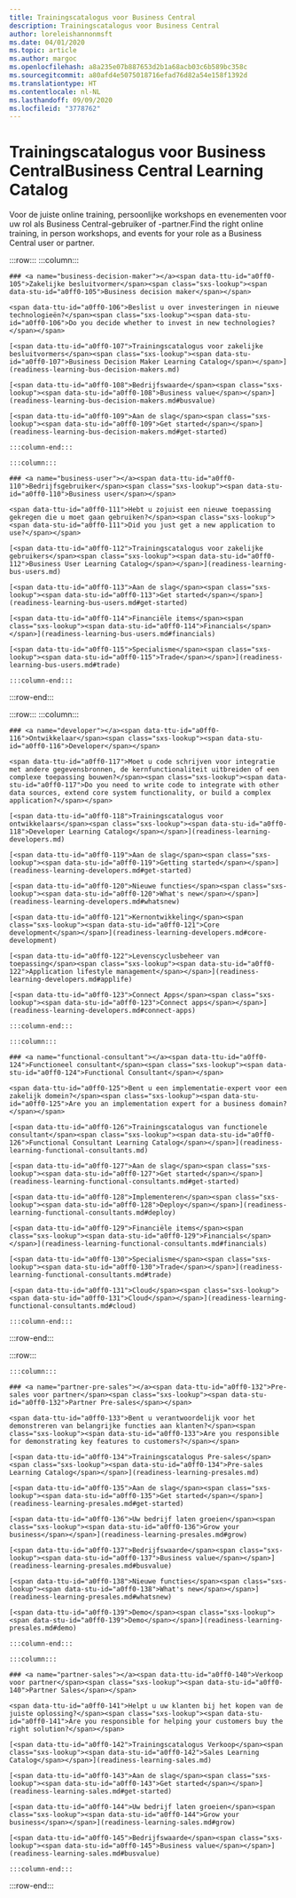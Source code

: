 ```yaml
---
title: Trainingscatalogus voor Business Central
description: Trainingscatalogus voor Business Central
author: loreleishannonmsft
ms.date: 04/01/2020
ms.topic: article
ms.author: margoc
ms.openlocfilehash: a8a235e07b887653d2b1a68acb03c6b589bc358c
ms.sourcegitcommit: a80afd4e5075018716efad76d82a54e158f1392d
ms.translationtype: HT
ms.contentlocale: nl-NL
ms.lasthandoff: 09/09/2020
ms.locfileid: "3778762"
---
```

# <a name="business-central-learning-catalog"></a><span data-ttu-id="a0ff0-103">Trainingscatalogus voor Business Central</span><span class="sxs-lookup"><span data-stu-id="a0ff0-103">Business Central Learning Catalog</span></span>
<span data-ttu-id="a0ff0-104">Voor de juiste online training, persoonlijke workshops en evenementen voor uw rol als Business Central-gebruiker of -partner.</span><span class="sxs-lookup"><span data-stu-id="a0ff0-104">Find the right online training, in person workshops, and events for your role as a Business Central user or partner.</span></span>

:::row:::
    :::column:::

    ### <a name="business-decision-maker"></a><span data-ttu-id="a0ff0-105">Zakelijke besluitvormer</span><span class="sxs-lookup"><span data-stu-id="a0ff0-105">Business decision maker</span></span>

    <span data-ttu-id="a0ff0-106">Beslist u over investeringen in nieuwe technologieën?</span><span class="sxs-lookup"><span data-stu-id="a0ff0-106">Do you decide whether to invest in new technologies?</span></span> 

    [<span data-ttu-id="a0ff0-107">Trainingscatalogus voor zakelijke besluitvormers</span><span class="sxs-lookup"><span data-stu-id="a0ff0-107">Business Decision Maker Learning Catalog</span></span>](readiness-learning-bus-decision-makers.md)

    [<span data-ttu-id="a0ff0-108">Bedrijfswaarde</span><span class="sxs-lookup"><span data-stu-id="a0ff0-108">Business value</span></span>](readiness-learning-bus-decision-makers.md#busvalue)

    [<span data-ttu-id="a0ff0-109">Aan de slag</span><span class="sxs-lookup"><span data-stu-id="a0ff0-109">Get started</span></span>](readiness-learning-bus-decision-makers.md#get-started)

    :::column-end:::

    :::column:::

    ### <a name="business-user"></a><span data-ttu-id="a0ff0-110">Bedrijfsgebruiker</span><span class="sxs-lookup"><span data-stu-id="a0ff0-110">Business user</span></span>

    <span data-ttu-id="a0ff0-111">Hebt u zojuist een nieuwe toepassing gekregen die u moet gaan gebruiken?</span><span class="sxs-lookup"><span data-stu-id="a0ff0-111">Did you just get a new application to use?</span></span> 

    [<span data-ttu-id="a0ff0-112">Trainingscatalogus voor zakelijke gebruikers</span><span class="sxs-lookup"><span data-stu-id="a0ff0-112">Business User Learning Catalog</span></span>](readiness-learning-bus-users.md)

    [<span data-ttu-id="a0ff0-113">Aan de slag</span><span class="sxs-lookup"><span data-stu-id="a0ff0-113">Get started</span></span>](readiness-learning-bus-users.md#get-started)

    [<span data-ttu-id="a0ff0-114">Financiële items</span><span class="sxs-lookup"><span data-stu-id="a0ff0-114">Financials</span></span>](readiness-learning-bus-users.md#financials)

    [<span data-ttu-id="a0ff0-115">Specialisme</span><span class="sxs-lookup"><span data-stu-id="a0ff0-115">Trade</span></span>](readiness-learning-bus-users.md#trade)

    :::column-end:::

:::row-end:::

:::row:::
    :::column:::

    ### <a name="developer"></a><span data-ttu-id="a0ff0-116">Ontwikkelaar</span><span class="sxs-lookup"><span data-stu-id="a0ff0-116">Developer</span></span>

    <span data-ttu-id="a0ff0-117">Moet u code schrijven voor integratie met andere gegevensbronnen, de kernfunctionaliteit uitbreiden of een complexe toepassing bouwen?</span><span class="sxs-lookup"><span data-stu-id="a0ff0-117">Do you need to write code to integrate with other data sources, extend core system functionality, or build a complex application?</span></span>

    [<span data-ttu-id="a0ff0-118">Trainingscatalogus voor ontwikkelaars</span><span class="sxs-lookup"><span data-stu-id="a0ff0-118">Developer Learning Catalog</span></span>](readiness-learning-developers.md)

    [<span data-ttu-id="a0ff0-119">Aan de slag</span><span class="sxs-lookup"><span data-stu-id="a0ff0-119">Getting started</span></span>](readiness-learning-developers.md#get-started)

    [<span data-ttu-id="a0ff0-120">Nieuwe functies</span><span class="sxs-lookup"><span data-stu-id="a0ff0-120">What's new</span></span>](readiness-learning-developers.md#whatsnew)

    [<span data-ttu-id="a0ff0-121">Kernontwikkeling</span><span class="sxs-lookup"><span data-stu-id="a0ff0-121">Core development</span></span>](readiness-learning-developers.md#core-development)

    [<span data-ttu-id="a0ff0-122">Levenscyclusbeheer van toepassing</span><span class="sxs-lookup"><span data-stu-id="a0ff0-122">Application lifestyle management</span></span>](readiness-learning-developers.md#applife)

    [<span data-ttu-id="a0ff0-123">Connect Apps</span><span class="sxs-lookup"><span data-stu-id="a0ff0-123">Connect apps</span></span>](readiness-learning-developers.md#connect-apps)

    :::column-end:::

    :::column:::

    ### <a name="functional-consultant"></a><span data-ttu-id="a0ff0-124">Functioneel consultant</span><span class="sxs-lookup"><span data-stu-id="a0ff0-124">Functional Consultant</span></span>
    
    <span data-ttu-id="a0ff0-125">Bent u een implementatie-expert voor een zakelijk domein?</span><span class="sxs-lookup"><span data-stu-id="a0ff0-125">Are you an implementation expert for a business domain?</span></span> 

    [<span data-ttu-id="a0ff0-126">Trainingscatalogus van functionele consultant</span><span class="sxs-lookup"><span data-stu-id="a0ff0-126">Functional Consultant Learning Catalog</span></span>](readiness-learning-functional-consultants.md)

    [<span data-ttu-id="a0ff0-127">Aan de slag</span><span class="sxs-lookup"><span data-stu-id="a0ff0-127">Get started</span></span>](readiness-learning-functional-consultants.md#get-started)

    [<span data-ttu-id="a0ff0-128">Implementeren</span><span class="sxs-lookup"><span data-stu-id="a0ff0-128">Deploy</span></span>](readiness-learning-functional-consultants.md#deploy)

    [<span data-ttu-id="a0ff0-129">Financiële items</span><span class="sxs-lookup"><span data-stu-id="a0ff0-129">Financials</span></span>](readiness-learning-functional-consultants.md#financials)

    [<span data-ttu-id="a0ff0-130">Specialisme</span><span class="sxs-lookup"><span data-stu-id="a0ff0-130">Trade</span></span>](readiness-learning-functional-consultants.md#trade)

    [<span data-ttu-id="a0ff0-131">Cloud</span><span class="sxs-lookup"><span data-stu-id="a0ff0-131">Cloud</span></span>](readiness-learning-functional-consultants.md#cloud)

    :::column-end:::

:::row-end:::

:::row:::

    :::column:::

    ### <a name="partner-pre-sales"></a><span data-ttu-id="a0ff0-132">Pre-sales voor partner</span><span class="sxs-lookup"><span data-stu-id="a0ff0-132">Partner Pre-sales</span></span>

    <span data-ttu-id="a0ff0-133">Bent u verantwoordelijk voor het demonstreren van belangrijke functies aan klanten?</span><span class="sxs-lookup"><span data-stu-id="a0ff0-133">Are you responsible for demonstrating key features to customers?</span></span> 

    [<span data-ttu-id="a0ff0-134">Trainingscatalogus Pre-sales</span><span class="sxs-lookup"><span data-stu-id="a0ff0-134">Pre-sales Learning Catalog</span></span>](readiness-learning-presales.md)

    [<span data-ttu-id="a0ff0-135">Aan de slag</span><span class="sxs-lookup"><span data-stu-id="a0ff0-135">Get started</span></span>](readiness-learning-presales.md#get-started)

    [<span data-ttu-id="a0ff0-136">Uw bedrijf laten groeien</span><span class="sxs-lookup"><span data-stu-id="a0ff0-136">Grow your business</span></span>](readiness-learning-presales.md#grow)

    [<span data-ttu-id="a0ff0-137">Bedrijfswaarde</span><span class="sxs-lookup"><span data-stu-id="a0ff0-137">Business value</span></span>](readiness-learning-presales.md#busvalue)

    [<span data-ttu-id="a0ff0-138">Nieuwe functies</span><span class="sxs-lookup"><span data-stu-id="a0ff0-138">What's new</span></span>](readiness-learning-presales.md#whatsnew)

    [<span data-ttu-id="a0ff0-139">Demo</span><span class="sxs-lookup"><span data-stu-id="a0ff0-139">Demo</span></span>](readiness-learning-presales.md#demo)

    :::column-end:::

    :::column:::

    ### <a name="partner-sales"></a><span data-ttu-id="a0ff0-140">Verkoop voor partner</span><span class="sxs-lookup"><span data-stu-id="a0ff0-140">Partner Sales</span></span>

    <span data-ttu-id="a0ff0-141">Helpt u uw klanten bij het kopen van de juiste oplossing?</span><span class="sxs-lookup"><span data-stu-id="a0ff0-141">Are you responsible for helping your customers buy the right solution?</span></span> 

    [<span data-ttu-id="a0ff0-142">Trainingscatalogus Verkoop</span><span class="sxs-lookup"><span data-stu-id="a0ff0-142">Sales Learning Catalog</span></span>](readiness-learning-sales.md)

    [<span data-ttu-id="a0ff0-143">Aan de slag</span><span class="sxs-lookup"><span data-stu-id="a0ff0-143">Get started</span></span>](readiness-learning-sales.md#get-started)

    [<span data-ttu-id="a0ff0-144">Uw bedrijf laten groeien</span><span class="sxs-lookup"><span data-stu-id="a0ff0-144">Grow your business</span></span>](readiness-learning-sales.md#grow)

    [<span data-ttu-id="a0ff0-145">Bedrijfswaarde</span><span class="sxs-lookup"><span data-stu-id="a0ff0-145">Business value</span></span>](readiness-learning-sales.md#busvalue)

    :::column-end:::

:::row-end:::
